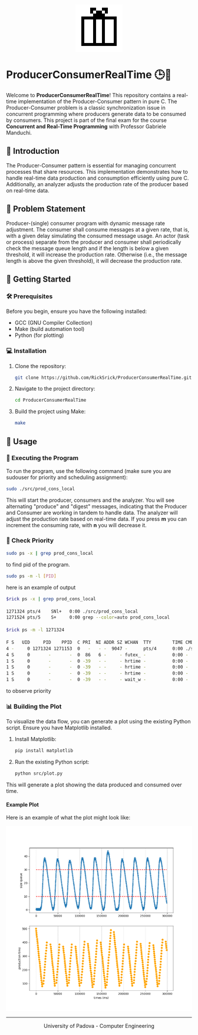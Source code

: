 <p align="center">
	<img src="readme/logo.png">
</p>

# ProducerConsumerRealTime 🕒🔄

Welcome to **ProducerConsumerRealTime**! This repository contains a real-time implementation of the Producer-Consumer pattern in pure C. The Producer-Consumer problem is a classic synchronization issue in concurrent programming where producers generate data to be consumed by consumers. This project is part of the final exam for the course **Concurrent and Real-Time Programming** with Professor Gabriele Manduchi.

## 🌟 Introduction 

The Producer-Consumer pattern is essential for managing concurrent processes that share resources. This implementation demonstrates how to handle real-time data production and consumption efficiently using pure C. Additionally, an analyzer adjusts the production rate of the producer based on real-time data.

## 📜 Problem Statement 

Producer-(single) consumer program with dynamic message rate adjustment. The consumer shall consume messages at a given rate, that is, with a given delay simulating the consumed message usage. An actor (task or process) separate from the producer and consumer shall periodically check the message queue length and if the length is below a given threshold, it will increase the production rate. Otherwise (i.e., the message length is above the given threshold), it will decrease the production rate.

## 🚀 Getting Started 

### 🛠️ Prerequisites 

Before you begin, ensure you have the following installed:
- GCC (GNU Compiler Collection)
- Make (build automation tool)
- Python (for plotting)

### 💻 Installation 

1. Clone the repository:
   ```bash
   git clone https://github.com/RickSrick/ProducerConsumerRealTime.git
   ```
2. Navigate to the project directory:
   ```bash
   cd ProducerConsumerRealTime
   ```
3. Build the project using Make:
   ```bash
   make
   ```

## 🔧 Usage 

### 🏃 Executing the Program 

To run the program, use the following command (make sure you are sudouser for priority and scheduling assignment):
```bash
sudo ./src/prod_cons_local
```
This will start the producer, consumers and the analyzer. You will see alternating "produce" and "digest" messages, indicating that the Producer and Consumer are working in tandem to handle data. The analyzer will adjust the production rate based on real-time data. If you press **m** you can increment the consuming rate, with **n** you will decrease it.

### 🔧 Check Priority
```bash
sudo ps -x | grep prod_cons_local
```
to find pid of the program.
```bash
sudo ps -m -l [PID]
```
here is an example of output
```bash
$rick ps -x | grep prod_cons_local

1271324 pts/4    SNl+   0:00 ./src/prod_cons_local
1271524 pts/5    S+     0:00 grep --color=auto prod_cons_local

$rick ps -m -l 1271324

F S   UID     PID    PPID  C PRI  NI ADDR SZ WCHAN  TTY        TIME CMD
4 -     0 1271324 1271153  0   -   - -  9047 -      pts/4      0:00 ./src/prod_cons_local
4 S     0       -       -  0  86   6 -     - futex_ -          0:00 -
1 S     0       -       -  0 -39   - -     - hrtime -          0:00 -
1 S     0       -       -  0 -39   - -     - hrtime -          0:00 -
1 S     0       -       -  0 -39   - -     - hrtime -          0:00 -
1 S     0       -       -  0 -39   - -     - wait_w -          0:00 -

```
to observe priority

### 📊 Building the Plot 

To visualize the data flow, you can generate a plot using the existing Python script. Ensure you have Matplotlib installed.

1. Install Matplotlib:
   ```bash
   pip install matplotlib
   ```
2. Run the existing Python script:
   ```bash
   python src/plot.py
   ```
This will generate a plot showing the data produced and consumed over time.

#### Example Plot

Here is an example of what the plot might look like:

![Example Plot](readme/plot.png)

---

<p align="center">
University of Padova - Computer Engineering
</p>
